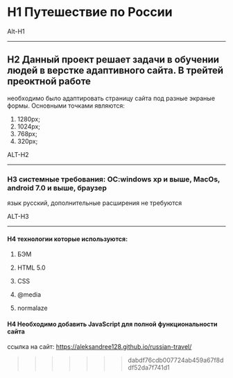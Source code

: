 # H1 Путешествие по России 

Alt-H1 

-------   

## H2 Данный проект решает задачи в обучении людей в верстке адаптивного сайта. В трейтей преоктной работе   

необходимо было адаптировать страницу сайта под разные экраные формы. 
Основными точками являются:

1. 1280px;  
2. 1024px;  
3. 768px;  
4. 320px;     

ALT-H2   

-------   

### H3 системные требования: OC:windows xp и выше, MacOs, android 7.0 и выше, браузер   

язык русский, дополнительные расширения не требуются   

ALT-H3   

-------   

#### H4 технологии которые используются:   

1. БЭМ   

2. HTML 5.0   

3. CSS

4. @media 

5. normalaze

#### H4  Необходимо добавить JavaScript для полной функциональности сайта  
ссылка на сайт: https://aleksandree128.github.io/russian-travel/  
>>>>>>> dabdf76cdb007724ab459a67f8ddf52da7f741d1
